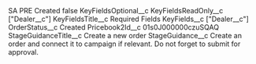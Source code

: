 <?xml version="1.0" encoding="UTF-8"?>
<CustomMetadata xmlns="http://soap.sforce.com/2006/04/metadata" xmlns:xsi="http://www.w3.org/2001/XMLSchema-instance" xmlns:xsd="http://www.w3.org/2001/XMLSchema">
    <label>SA PRE Created</label>
    <protected>false</protected>
    <values>
        <field>KeyFieldsOptional__c</field>
        <value xsi:nil="true"/>
    </values>
    <values>
        <field>KeyFieldsReadOnly__c</field>
        <value xsi:type="xsd:string">[&quot;Dealer__c&quot;]</value>
    </values>
    <values>
        <field>KeyFieldsTitle__c</field>
        <value xsi:type="xsd:string">Required Fields</value>
    </values>
    <values>
        <field>KeyFields__c</field>
        <value xsi:type="xsd:string">[&quot;Dealer__c&quot;]</value>
    </values>
    <values>
        <field>OrderStatus__c</field>
        <value xsi:type="xsd:string">Created</value>
    </values>
    <values>
        <field>Pricebook2Id__c</field>
        <value xsi:type="xsd:string">01s0J000000czuSQAQ</value>
    </values>
    <values>
        <field>StageGuidanceTitle__c</field>
        <value xsi:type="xsd:string">Create a new order</value>
    </values>
    <values>
        <field>StageGuidance__c</field>
        <value xsi:type="xsd:string">Create an order and connect it to campaign if relevant. Do not forget to submit for approval.</value>
    </values>
</CustomMetadata>
